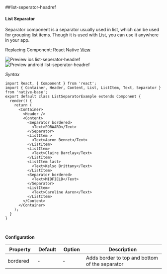 ##list-seperator-headref
#### List Separator

Separator component is a separator usually used in list, which can be used for grouping list items. Though it is used with List, you can use it anywhere in your app.<br />

Replacing Component: React Native [View](http://facebook.github.io/react-native/docs/view.html)

![Preview ios list-seperator-headref](https://github.com/GeekyAnts/NativeBase-KitchenSink/raw/v2.6.1/screenshots/ios/list-separator.png)
![Preview android list-seperator-headref](https://github.com/GeekyAnts/NativeBase-KitchenSink/raw/v2.6.1/screenshots/android/list-separator.png)

*Syntax*

<pre class="line-numbers"><code class="language-jsx">import React, { Component } from 'react';
import { Container, Header, Content, List, ListItem, Text, Separator } from 'native-base';
export default class ListSeparatorExample extends Component {
  render() {
    return (
      &lt;Container>
        &lt;Header />
        &lt;Content>
          &lt;Separator bordered>
            &lt;Text>FORWARD&lt;/Text>
          &lt;/Separator>
          &lt;ListItem >
            &lt;Text>Aaron Bennet&lt;/Text>
          &lt;/ListItem>
          &lt;ListItem>
            &lt;Text>Claire Barclay&lt;/Text>
          &lt;/ListItem>
          &lt;ListItem last>
            &lt;Text>Kelso Brittany&lt;/Text>
          &lt;/ListItem>
          &lt;Separator bordered>
            &lt;Text>MIDFIELD&lt;/Text>
          &lt;/Separator>
          &lt;ListItem>
            &lt;Text>Caroline Aaron&lt;/Text>
          &lt;/ListItem>
        &lt;/Content>
      &lt;/Container>
    );
  }
}</code></pre><br />

**Configuration**

<table class = "table table-bordered">
        <thead>
            <tr>
                <th>Property</th>
                <th>Default</th>
                <th>Option</th>
                <th width="50%">
                    Description
                </th>
            </tr>
        </thead>
        <tbody>
            <tr>
                <td>bordered</td>
                <td> - </td>
                <td> - </td>
                <td>Adds border to top and bottom of the separator</td>
            </tr>
            </tbody>
            </table><br />
